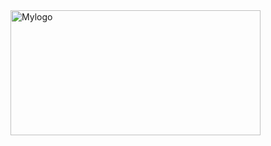<img src='https://scontent.fgzt3-1.fna.fbcdn.net/v/t39.30808-6/311339704_8060467094023657_2285113199660743087_n.jpg?_nc_cat=101&ccb=1-7&_nc_sid=730e14&_nc_ohc=gzkJz4oC7eUAX8eTgJ4&_nc_ht=scontent.fgzt3-1.fna&oh=00_AT9TwX-6q6IONMUhwR2EmMZv-9_w7UpiYMqSh6QuZIxJHw&oe=634F946D' alt="Mylogo" width="400" height="200">



